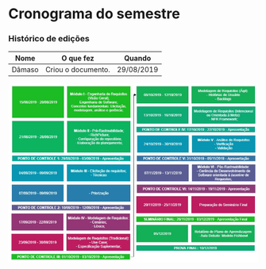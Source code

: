 # Cronograma do semestre

### Histórico de edições
| Nome|O que fez|Quando|
|-----|---------|------|
| Dâmaso | Criou o documento. | 29/08/2019 |


![Cronograma](/img/planejamento_grupo/cronograma.jpg)
